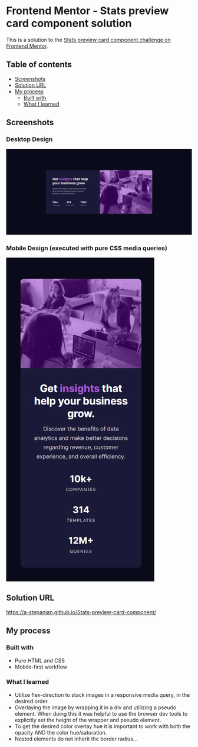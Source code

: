 # Frontend Mentor - Stats preview card component solution

This is a solution to the [Stats preview card component challenge on Frontend Mentor](https://www.frontendmentor.io/challenges/stats-preview-card-component-8JqbgoU62).

## Table of contents

- [Screenshots](#screenshots)
- [Solution URL](#solution-url)
- [My process](#my-process)
  - [Built with](#built-with)
  - [What I learned](#what-i-learned)

## Screenshots
### Desktop Design
![](./screenshot.jpg)
### Mobile Design (executed with pure CSS media queries)
![](./mobile.jpg)

## Solution URL
https://a-stepanian.github.io/Stats-preview-card-component/

## My process

### Built with

- Pure HTML and CSS
- Mobile-first workflow

### What I learned
- Utilize flex-direction to stack images in a responsive media query, in the desired order.
- Overlaying the image by wrapping it in a div and utilizing a pseudo element.  When doing this it was helpful to use the browser dev tools to explicitly set the height of the wrapper and pseudo element.
- To get the desired color overlay hue it is important to work with both the opacity AND the color hue/saturation.
- Nested elements do not inherit the border radius...